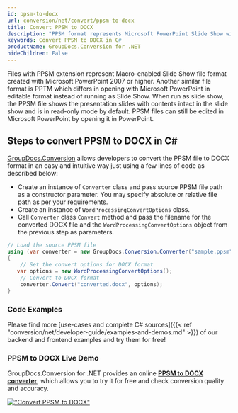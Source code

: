 ```yaml
---
id: ppsm-to-docx
url: conversion/net/convert/ppsm-to-docx
title: Convert PPSM to DOCX
description: "PPSM format represents Microsoft PowerPoint Slide Show with .ppsm extension. Learn how to convert PPSM to DOCX file programmatically in C# language using GroupDocs.Conversion for .NET library."
keywords: Convert PPSM to DOCX in C#
productName: GroupDocs.Conversion for .NET
hideChildren: False
---
```


Files with PPSM extension represent Macro-enabled Slide Show file format created with Microsoft PowerPoint 2007 or higher. Another similar file format is PPTM which differs in opening with Microsoft PowerPoint in editable format instead of running as Slide Show. When run as slide show, the PPSM file shows the presentation slides with contents intact in the slide show and is in read-only mode by default. PPSM files can still be edited in Microsoft PowerPoint by opening it in PowerPoint.

## Steps to convert PPSM to DOCX in C#

[GroupDocs.Conversion](https://products.groupdocs.com/conversion/net) allows developers to convert the PPSM file to DOCX format in an easy and intuitive way just using a few lines of code as described below:

* Create an instance of `Converter` class and pass source PPSM file path as a constructor parameter. You may specify absolute or relative file path as per your requirements. 
* Create an instance of `WordProcessingConvertOptions` class.
* Call `Converter` class `Convert` method and pass the filename for the converted DOCX file and the `WordProcessingConvertOptions` object from the previous step as parameters.

```csharp
// Load the source PPSM file
using (var converter = new GroupDocs.Conversion.Converter("sample.ppsm"))
{
    // Set the convert options for DOCX format
   var options = new WordProcessingConvertOptions();
    // Convert to DOCX format
    converter.Convert("converted.docx", options);
}
```

### Code Examples

Please find more [use-cases and complete C# sources]({{< ref "conversion/net/developer-guide/examples-and-demos.md" >}}) of our backend and frontend examples and try them for free!

### PPSM to DOCX Live Demo

GroupDocs.Conversion for .NET provides an online [**PPSM to DOCX converter**](https://products.groupdocs.app/conversion/ppsm-to-docx), which allows you to try it for free and check conversion quality and accuracy.

[!["Convert PPSM to DOCX"](conversion/net/images/convert-to-docx/convert-ppsm-to-docx.png)](https://products.groupdocs.app/conversion/ppsm-to-docx)